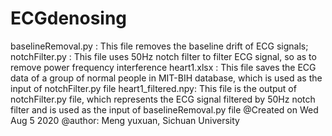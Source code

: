 # ECGdenosing
baselineRemoval.py : This file removes the baseline drift of ECG signals;
notchFilter.py     : This file uses 50Hz notch filter to filter ECG signal, so as to remove power frequency interference
heart1.xlsx        : This file saves the ECG data of a group of normal people in MIT-BIH database, which is used as the input of notchFilter.py file
heart1_filtered.npy: This file is the output of notchFilter.py file, which represents the ECG signal filtered by 50Hz notch filter and is used as the
                     input of baselineRemoval.py file
@Created on Wed Aug 5 2020
@author: Meng yuxuan, Sichuan University
